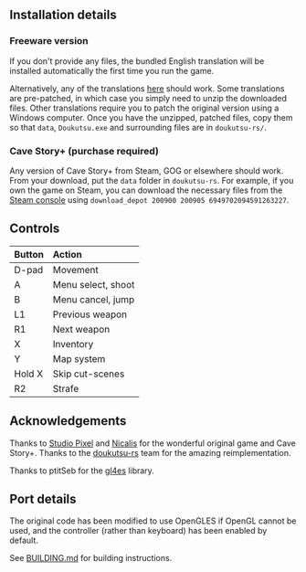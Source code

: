 ## Installation details

### Freeware version
If you don't provide any files, the bundled English translation will be installed automatically the first time you run the game.

Alternatively, any of the translations [here](https://www.cavestory.org/download/cave-story.php) should work. Some translations are pre-patched, in which case you simply need to unzip the downloaded files. Other translations require you to patch the original version using a Windows computer. Once you have the unzipped, patched files, copy them so that `data`, `Doukutsu.exe` and surrounding files are in `doukutsu-rs/`.

### Cave Story+ (purchase required)
Any version of Cave Story+ from Steam, GOG or elsewhere should work. From your download, put the `data` folder in `doukutsu-rs`. For example, if you own the game on Steam, you can download the necessary files from the [Steam console](https://steamcommunity.com/sharedfiles/filedetails/?id=873543244) using `download_depot 200900 200905 6949702094591263227`.

## Controls
| Button  | Action             |
| :------ | :----------------- |
| D-pad   | Movement           |
| A       | Menu select, shoot |
| B       | Menu cancel, jump  |
| L1      | Previous weapon    |
| R1      | Next weapon        |
| X       | Inventory          |
| Y       | Map system         |
| Hold X  | Skip cut-scenes    |
| R2      | Strafe             |

## Acknowledgements
Thanks to [Studio Pixel](https://studiopixel.jp) and [Nicalis](https://www.nicalis.com) for the wonderful original game and Cave Story+. Thanks to the [doukutsu-rs](https://github.com/doukutsu-rs/doukutsu-rs) team for the amazing reimplementation.

Thanks to ptitSeb for the [gl4es](https://github.com/ptitSeb/gl4es) library.

## Port details
The original code has been modified to use OpenGLES if OpenGL cannot be used, and the controller (rather than keyboard) has been enabled by default.

See [BUILDING.md](https://github.com/PortsMaster/PortMaster-New/blob/main/ports/doukutsu-rs/doukutsu-rs/BUILDING.md) for building instructions.

